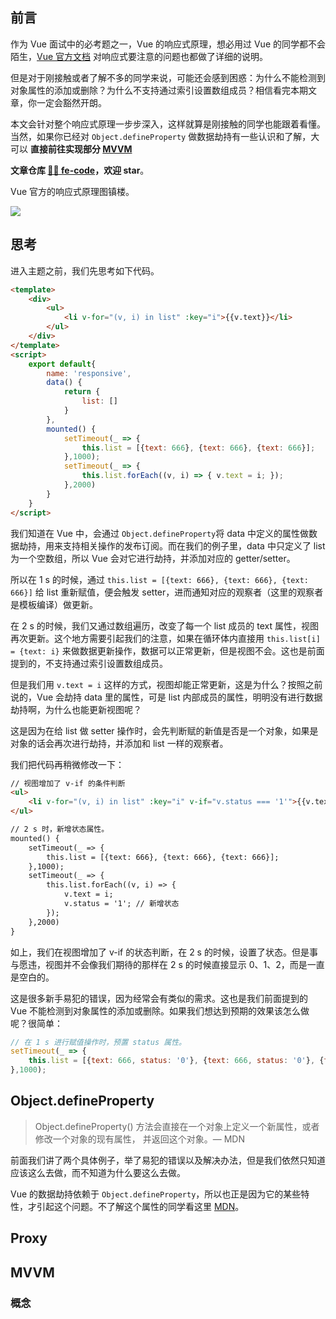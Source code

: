 ## 前言
作为 Vue 面试中的必考题之一，Vue 的响应式原理，想必用过 Vue 的同学都不会陌生，[Vue 官方文档](https://cn.vuejs.org/v2/guide/reactivity.html) 对响应式要注意的问题也都做了详细的说明。

但是对于刚接触或者了解不多的同学来说，可能还会感到困惑：为什么不能检测到对象属性的添加或删除？为什么不支持通过索引设置数组成员？相信看完本期文章，你一定会豁然开朗。

本文会针对整个响应式原理一步步深入，这样就算是刚接触的同学也能跟着看懂。当然，如果你已经对  `Object.defineProperty` 做数据劫持有一些认识和了解，大可以 **直接前往实现部分 [MVVM](#MVVM)**

**文章仓库 [🍹🍰 fe-code](https://github.com/wuyawei/fe-code)，欢迎 star**。

Vue 官方的响应式原理图镇楼。

![](https://user-gold-cdn.xitu.io/2019/4/2/169deafe6c899320?w=1200&h=750&f=png&s=21308)
## 思考
进入主题之前，我们先思考如下代码。
``` html
<template>
    <div>
        <ul>
            <li v-for="(v, i) in list" :key="i">{{v.text}}</li>
        </ul>
    </div>
</template>
<script>
    export default{
        name: 'responsive',
        data() {
            return {
                list: []
            }
        },
        mounted() {
            setTimeout(_ => {
                this.list = [{text: 666}, {text: 666}, {text: 666}];
            },1000);
            setTimeout(_ => {
                this.list.forEach((v, i) => { v.text = i; });
            },2000)
        }
    }
</script>
```
我们知道在 Vue 中，会通过 `Object.defineProperty`将 data 中定义的属性做数据劫持，用来支持相关操作的发布订阅。而在我们的例子里，data 中只定义了 list 为一个空数组，所以 Vue 会对它进行劫持，并添加对应的 getter/setter。

所以在 1 s 的时候，通过 `this.list = [{text: 666}, {text: 666}, {text: 666}]` 给 list 重新赋值，便会触发 setter，进而通知对应的观察者（这里的观察者是模板编译）做更新。

在 2 s 的时候，我们又通过数组遍历，改变了每一个 list 成员的 text 属性，视图再次更新。这个地方需要引起我们的注意，如果在循环体内直接用 `this.list[i] = {text: i}` 来做数据更新操作，数据可以正常更新，但是视图不会。这也是前面提到的，不支持通过索引设置数组成员。

但是我们用 `v.text = i` 这样的方式，视图却能正常更新，这是为什么？按照之前说的，Vue 会劫持 data 里的属性，可是 list 内部成员的属性，明明没有进行数据劫持啊，为什么也能更新视图呢？ 

这是因为在给 list 做 setter 操作时，会先判断赋的新值是否是一个对象，如果是对象的话会再次进行劫持，并添加和 list 一样的观察者。

我们把代码再稍微修改一下：
``` html
// 视图增加了 v-if 的条件判断
<ul>
    <li v-for="(v, i) in list" :key="i" v-if="v.status === '1'">{{v.text}}</li>
</ul>

// 2 s 时，新增状态属性。
mounted() {
    setTimeout(_ => {
        this.list = [{text: 666}, {text: 666}, {text: 666}];
    },1000);
    setTimeout(_ => {
        this.list.forEach((v, i) => {
            v.text = i;
            v.status = '1'; // 新增状态
        });
    },2000)
}
```
如上，我们在视图增加了 v-if 的状态判断，在 2 s 的时候，设置了状态。但是事与愿违，视图并不会像我们期待的那样在 2 s 的时候直接显示 0、1、2，而是一直是空白的。

这是很多新手易犯的错误，因为经常会有类似的需求。这也是我们前面提到的 Vue 不能检测到对象属性的添加或删除。如果我们想达到预期的效果该怎么做呢？很简单：
``` javascript
// 在 1 s 进行赋值操作时，预置 status 属性。
setTimeout(_ => {
    this.list = [{text: 666, status: '0'}, {text: 666, status: '0'}, {text: 666, status: '0'}];
},1000);
```
## Object.defineProperty
> Object.defineProperty() 方法会直接在一个对象上定义一个新属性，或者修改一个对象的现有属性， 并返回这个对象。— MDN

前面我们讲了两个具体例子，举了易犯的错误以及解决办法，但是我们依然只知道应该这么去做，而不知道为什么要这么去做。

Vue 的数据劫持依赖于 `Object.defineProperty`，所以也正是因为它的某些特性，才引起这个问题。不了解这个属性的同学看这里 [MDN](https://developer.mozilla.org/zh-CN/docs/Web/JavaScript/Reference/Global_Objects/Object/defineProperty)。



## Proxy
## MVVM
### 概念